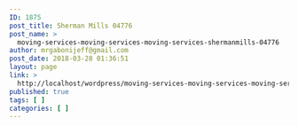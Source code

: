 ```yaml
---
ID: 1875
post_title: Sherman Mills 04776
post_name: >
  moving-services-moving-services-moving-services-shermanmills-04776
author: mrgabonijeff@gmail.com
post_date: 2018-03-28 01:36:51
layout: page
link: >
  http://localhost/wordpress/moving-services-moving-services-moving-services-shermanmills-04776/
published: true
tags: [ ]
categories: [ ]
---
```

